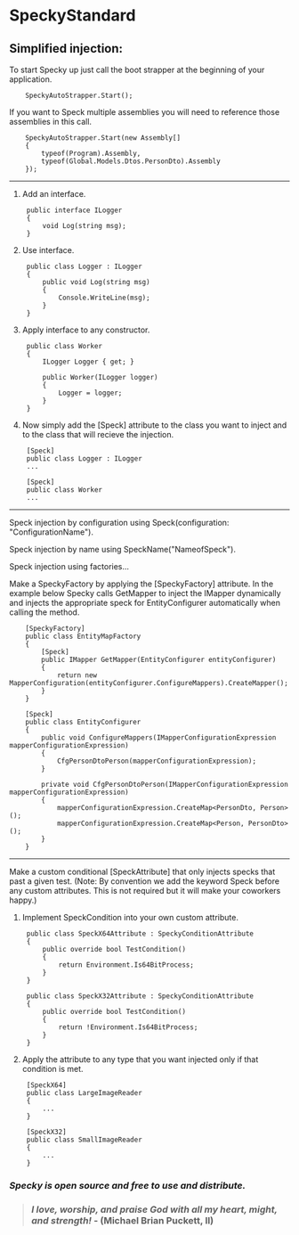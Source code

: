 # SpeckyStandard

## Simplified injection:

To start Specky up just call the boot strapper at the beginning of your application.

        SpeckyAutoStrapper.Start();

If you want to Speck multiple assemblies you will need to reference those assemblies in this call.

        SpeckyAutoStrapper.Start(new Assembly[]
        {
            typeof(Program).Assembly,
            typeof(Global.Models.Dtos.PersonDto).Assembly
        });

--------------------------------------------------------------------------------------------------------------------------

1. Add an interface.

        public interface ILogger
        {
            void Log(string msg);
        }

2. Use interface.
        
        public class Logger : ILogger
        {
            public void Log(string msg)
            {
                Console.WriteLine(msg);
            }
        }

3. Apply interface to any constructor.

        public class Worker
        {
            ILogger Logger { get; }

            public Worker(ILogger logger)
            {
                Logger = logger;
            }
        }

4. Now simply add the [Speck] attribute to the class you want to inject and to the class that will recieve the injection.

        [Speck]
        public class Logger : ILogger
        ...

        [Speck]
        public class Worker
        ...

--------------------------------------------------------------------------------------------------------------------------

Speck injection by configuration using Speck(configuration: "ConfigurationName").

Speck injection by name using SpeckName("NameofSpeck").

Speck injection using factories...

Make a SpeckyFactory by applying the [SpeckyFactory] attribute.
In the example below Specky calls GetMapper to inject the IMapper dynamically and injects the appropriate speck for EntityConfigurer automatically when calling the method.

        [SpeckyFactory]
        public class EntityMapFactory
        {
            [Speck]
            public IMapper GetMapper(EntityConfigurer entityConfigurer)
            {
                return new MapperConfiguration(entityConfigurer.ConfigureMappers).CreateMapper();
            }
        }

        [Speck]
        public class EntityConfigurer
        {
            public void ConfigureMappers(IMapperConfigurationExpression mapperConfigurationExpression)
            {
                CfgPersonDtoPerson(mapperConfigurationExpression);
            }

            private void CfgPersonDtoPerson(IMapperConfigurationExpression mapperConfigurationExpression)
            {
                mapperConfigurationExpression.CreateMap<PersonDto, Person>();
                mapperConfigurationExpression.CreateMap<Person, PersonDto>();
            }
        }

--------------------------------------------------------------------------------------------------------------------------

Make a custom conditional [SpeckAttribute] that only injects specks that past a given test. (Note: By convention we add the keyword Speck before any custom attributes.  This is not required but it will make your coworkers happy.)

1. Implement SpeckCondition into your own custom attribute.

        public class SpeckX64Attribute : SpeckyConditionAttribute
        {
            public override bool TestCondition()
            {
                return Environment.Is64BitProcess;
            }
        }

        public class SpeckX32Attribute : SpeckyConditionAttribute
        {
            public override bool TestCondition()
            {
                return !Environment.Is64BitProcess;
            }
        }

2. Apply the attribute to any type that you want injected only if that condition is met.

        [SpeckX64]
        public class LargeImageReader
        {
            ...
        }

        [SpeckX32]
        public class SmallImageReader
        {
            ...
        }


### *Specky is open source and free to use and distribute.*

> ### *I love, worship, and praise God with all my heart, might, and strength!* - **(Michael Brian Puckett, II)**

